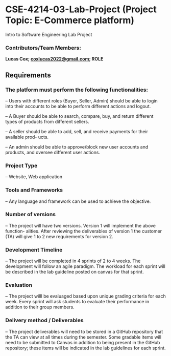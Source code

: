 # CSE-4214-03-Lab-Project (Project Topic: E-Commerce platform)
Intro to Software Engineering Lab Project

### Contributors/Team Members:
**Lucas Cox; coxlucas2022@gmail.com; ROLE**

## Requirements

### The platform must perform the following functionalities:

– Users with different roles (Buyer, Seller, Admin) should be able to login into their accounts to be able to perform different actions and logout.

– A Buyer should be able to search, compare, buy, and return different types of products from different sellers.

– A seller should be able to add, sell, and receive payments for their available prod- ucts.

– An admin should be able to approve/block new user accounts and products, and oversee different user actions.

### Project Type

– Website, Web application

### Tools and Frameworks

– Any language and framework can be used to achieve the objective.

### Number of versions

– The project will have two versions. Version 1 will implement the above function- alities. After reviewing the deliverables of version 1 the customer (TA) will give 1 to 2 new requirements for version 2.

### Development Timeline
– The project will be completed in 4 sprints of 2 to 4 weeks. The development will follow an agile paradigm. The workload for each sprint will be described in the lab guideline posted on canvas for that sprint.

### Evaluation
– The project willl be evaluaged based upon unique grading criteria for each week. Every sprint will ask students to evaluate their performance in addition to their group members.

### Delivery method / Deliverables
– The project deliverables will need to be stored in a GitHub repository that the TA can view at all times during the semester. Some gradable items will need to be submitted to Canvas in addition to being present in the GitHub repository; these items will be indicated in the lab guidelines for each sprint.
